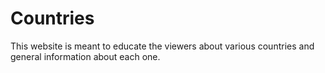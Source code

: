 # Countries

This website is meant to educate the viewers about various countries and general information about each one.
